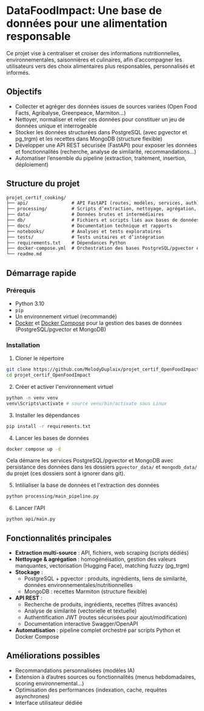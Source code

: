 # DataFoodImpact: Une base de données pour une alimentation responsable

Ce projet vise à centraliser et croiser des informations nutritionnelles, environnementales, saisonnières et culinaires, afin d’accompagner les utilisateurs vers des choix alimentaires plus responsables, personnalisés et informés.

## Objectifs

- Collecter et agréger des données issues de sources variées (Open Food Facts, Agribalyse, Greenpeace, Marmiton…)
- Nettoyer, normaliser et relier ces données pour constituer un jeu de données unique et interrogeable
- Stocker les données structurées dans PostgreSQL (avec pgvector et pg_trgm) et les recettes dans MongoDB (structure flexible)
- Développer une API REST sécurisée (FastAPI) pour exposer les données et fonctionnalités (recherche, analyse de similarité, recommandations…)
- Automatiser l’ensemble du pipeline (extraction, traitement, insertion, déploiement)

## Structure du projet

```txt
projet_certif_cooking/
├── api/                # API FastAPI (routes, modèles, services, auth)
├── processing/         # Scripts d’extraction, nettoyage, agrégation, vectorisation
├── data/               # Données brutes et intermédiaires
├── db/                 # Fichiers et scripts liés aux bases de données
├── docs/               # Documentation technique et rapports
├── notebooks/          # Analyses et tests exploratoires
├── tests/              # Tests unitaires et d’intégration
├── requirements.txt    # Dépendances Python
├── docker-compose.yml  # Orchestration des bases PostgreSQL/pgvector et MongoDB
└── readme.md
```

## Démarrage rapide

### Prérequis

* Python 3.10
* `pip`
* Un environnement virtuel (recommandé)
* [Docker](https://www.docker.com/) et [Docker Compose](https://docs.docker.com/compose/) pour la gestion des bases de données (PostgreSQL/pgvector et MongoDB)

### Installation

1. Cloner le répertoire
```bash
git clone https://github.com/MelodyDuplaix/projet_certif_OpenFoodImpact.git
cd projet_certif_OpenFoodImpact
```
2. Créer et activer l'environnement virtuel
```bash
python -m venv venv
venv\Scripts\activate # source venv/bin/activate sous Linux
```
3. Installer les dépendances
```bash
pip install -r requirements.txt
```
4. Lancer les bases de données
```bash
docker compose up -d
```
Cela démarre les services PostgreSQL/pgvector et MongoDB avec persistance des données dans les dossiers `pgvector_data/` et `mongodb_data/` du projet (ces dossiers sont à ignorer dans git).

5. Intilialiser la base de données et l'extraction des données
```bash
python processing/main_pipeline.py
```

6. Lancer l'API
```bash
python api/main.py
```

## Fonctionnalités principales

- **Extraction multi-source** : API, fichiers, web scraping (scripts dédiés)
- **Nettoyage & agrégation** : homogénéisation, gestion des valeurs manquantes, vectorisation (Hugging Face), matching fuzzy (pg_trgm)
- **Stockage** :
  - PostgreSQL + pgvector : produits, ingrédients, liens de similarité, données environnementales/nutritionnelles
  - MongoDB : recettes Marmiton (structure flexible)
- **API REST** :
  - Recherche de produits, ingrédients, recettes (filtres avancés)
  - Analyse de similarité (vectorielle et textuelle)
  - Authentification JWT (routes sécurisées pour ajout/modification)
  - Documentation interactive Swagger/OpenAPI
- **Automatisation** : pipeline complet orchestré par scripts Python et Docker Compose

## Améliorations possibles

- Recommandations personnalisées (modèles IA)
- Extension à d’autres sources ou fonctionnalités (menus hebdomadaires, scoring environnemental…)
- Optimisation des performances (indexation, cache, requêtes asynchrones)
- Interface utilisateur dédiée
